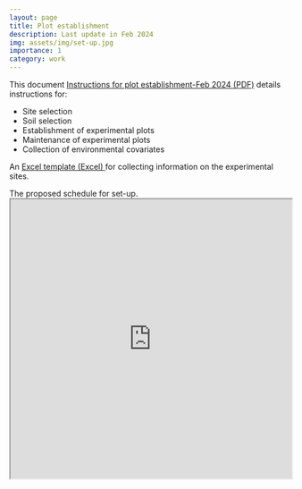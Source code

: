 ```yaml
---
layout: page
title: Plot establishment 
description: Last update in Feb 2024
img: assets/img/set-up.jpg
importance: 1
category: work
---
```


This document <a href="https://drive.google.com/file/d/1MfF_8GYjnZtqcWJdoa07Qdf28kcBVtHX/view?usp=sharing" target="_blank">Instructions for plot establishment-Feb 2024 (PDF)</a> details instructions for: 

<ul>
  <li>Site selection</li> 
  <li>Soil selection </li> 
  <li>Establishment of experimental plots</li> 
  <li>Maintenance of experimental plots</li> 
  <li>Collection of environmental covariates</li>     
</ul>

An <a href="https://docs.google.com/spreadsheets/d/1PByfi0RTRiEdsazAqNakKLBR-3CvO2HF/edit?usp=sharing&ouid=102358639314492490823&rtpof=true&sd=true" target="_blank"> Excel template (Excel) </a> for collecting information on the experimental sites. 

<div class="caption">
The proposed schedule for set-up.
</div>

<iframe width='100%' height='500' src="https://docs.google.com/spreadsheets/d/e/2PACX-1vSeGUOSsN7tUfNFFY8IGN82ZM6dTB6ZqZRNACtsWeF0N8chRpZuSr4KHeRUEFCwZA/pubhtml?widget=true&amp;headers=false"></iframe>


